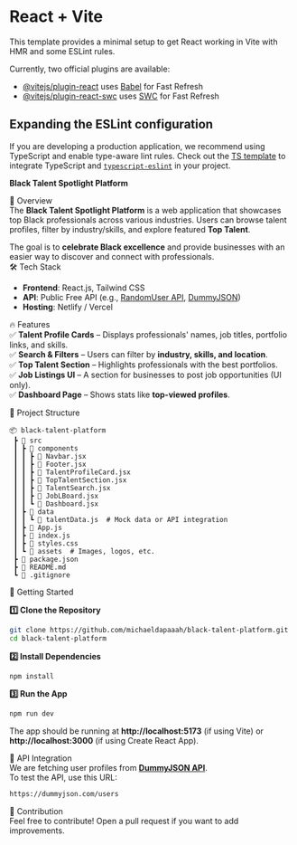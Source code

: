 # React + Vite

This template provides a minimal setup to get React working in Vite with HMR and some ESLint rules.

Currently, two official plugins are available:

- [@vitejs/plugin-react](https://github.com/vitejs/vite-plugin-react/blob/main/packages/plugin-react/README.md) uses [Babel](https://babeljs.io/) for Fast Refresh
- [@vitejs/plugin-react-swc](https://github.com/vitejs/vite-plugin-react-swc) uses [SWC](https://swc.rs/) for Fast Refresh

## Expanding the ESLint configuration

If you are developing a production application, we recommend using TypeScript and enable type-aware lint rules. Check out the [TS template](https://github.com/vitejs/vite/tree/main/packages/create-vite/template-react-ts) to integrate TypeScript and [`typescript-eslint`](https://typescript-eslint.io) in your project.

**Black Talent Spotlight Platform**  

🌟 Overview  
The **Black Talent Spotlight Platform** is a web application that showcases top Black professionals across various industries. Users can browse talent profiles, filter by industry/skills, and explore featured **Top Talent**.  

The goal is to **celebrate Black excellence** and provide businesses with an easier way to discover and connect with professionals.  
🛠 Tech Stack  
- **Frontend**: React.js, Tailwind CSS  
- **API**: Public Free API (e.g., [RandomUser API](https://randomuser.me/), [DummyJSON](https://dummyjson.com/users))  
- **Hosting**: Netlify / Vercel  

🔥 Features  
✅ **Talent Profile Cards** – Displays professionals' names, job titles, portfolio links, and skills.  
✅ **Search & Filters** – Users can filter by **industry, skills, and location**.  
✅ **Top Talent Section** – Highlights professionals with the best portfolios.  
✅ **Job Listings UI** – A section for businesses to post job opportunities (UI only).  
✅ **Dashboard Page** – Shows stats like **top-viewed profiles**.  

📂 Project Structure  
```
📦 black-talent-platform
 ┣ 📂 src
 ┃ ┣ 📂 components
 ┃ ┃ ┣ 📜 Navbar.jsx
 ┃ ┃ ┣ 📜 Footer.jsx
 ┃ ┃ ┣ 📜 TalentProfileCard.jsx
 ┃ ┃ ┣ 📜 TopTalentSection.jsx
 ┃ ┃ ┣ 📜 TalentSearch.jsx
 ┃ ┃ ┣ 📜 JobLBoard.jsx
 ┃ ┃ ┗ 📜 Dashboard.jsx
 ┃ ┣ 📂 data
 ┃ ┃ ┗ 📜 talentData.js  # Mock data or API integration
 ┃ ┣ 📜 App.js
 ┃ ┣ 📜 index.js
 ┃ ┣ 📜 styles.css
 ┃ ┗ 📂 assets  # Images, logos, etc.
 ┣ 📜 package.json
 ┣ 📜 README.md
 ┗ 📜 .gitignore
```

🚀 Getting Started  

**1️⃣ Clone the Repository**  
```sh
git clone https://github.com/michaeldapaaah/black-talent-platform.git
cd black-talent-platform
```

**2️⃣ Install Dependencies**  
```sh
npm install
```

**3️⃣ Run the App**  
```sh
npm run dev
```

The app should be running at **http://localhost:5173** (if using Vite) or **http://localhost:3000** (if using Create React App).  

 🔗 API Integration  
We are fetching user profiles from **[DummyJSON API](https://dummyjson.com/users)**.  
To test the API, use this URL:  
```sh
https://dummyjson.com/users
```
📝 Contribution  
Feel free to contribute! Open a pull request if you want to add improvements.  

